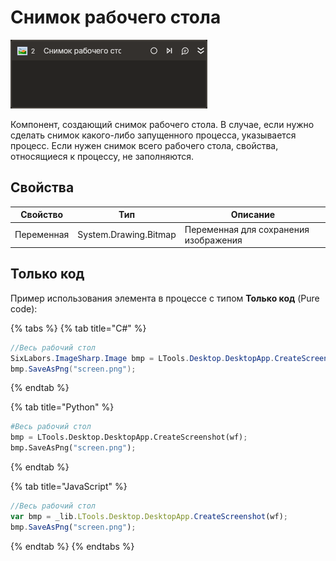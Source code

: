 # Снимок рабочего стола

![](../../../resources/activities/basic/desktop/screenshot-activity.png)

Компонент, создающий снимок рабочего стола. В случае, если нужно сделать снимок какого-либо запущенного процесса, указывается процесс. Если нужен снимок всего рабочего стола, свойства, относящиеся к процессу, не заполняются.

## Свойства
| Свойство     | Тип                        | Описание                                              |
| ------------ | -------------------------- | ----------------------------------------------------- |
| Переменная   | System.Drawing.Bitmap      | Переменная для сохранения изображения                 |

## Только код  
Пример использования элемента в процессе с типом **Только код** (Pure code):

{% tabs %}
{% tab title="C#" %}
```csharp
//Весь рабочий стол
SixLabors.ImageSharp.Image bmp = LTools.Desktop.DesktopApp.CreateScreenshot(wf);
bmp.SaveAsPng("screen.png");
```
{% endtab %}

{% tab title="Python" %}
```python
#Весь рабочий стол
bmp = LTools.Desktop.DesktopApp.CreateScreenshot(wf);
bmp.SaveAsPng("screen.png");
```
{% endtab %}

{% tab title="JavaScript" %}
```javascript
//Весь рабочий стол
var bmp = _lib.LTools.Desktop.DesktopApp.CreateScreenshot(wf);
bmp.SaveAsPng("screen.png");
```
{% endtab %}
{% endtabs %}
